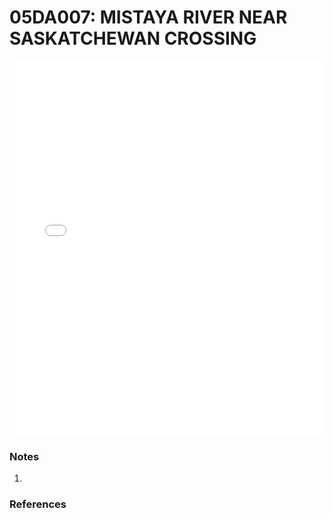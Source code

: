 # 05DA007: MISTAYA RIVER NEAR SASKATCHEWAN CROSSING

<iframe src="/_static/stations/05DA007_fdc.html" width="100%" height="600" frameborder="0"></iframe>

### Notes
1. 

### References


